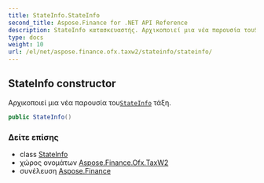 ```yaml
---
title: StateInfo.StateInfo
second_title: Aspose.Finance for .NET API Reference
description: StateInfo κατασκευαστής. Αρχικοποιεί μια νέα παρουσία τουStateInfo τάξη.
type: docs
weight: 10
url: /el/net/aspose.finance.ofx.taxw2/stateinfo/stateinfo/
---
```

## StateInfo constructor

Αρχικοποιεί μια νέα παρουσία του[`StateInfo`](../) τάξη.

```csharp
public StateInfo()
```

### Δείτε επίσης

* class [StateInfo](../)
* χώρος ονομάτων [Aspose.Finance.Ofx.TaxW2](../../stateinfo/)
* συνέλευση [Aspose.Finance](../../../)


